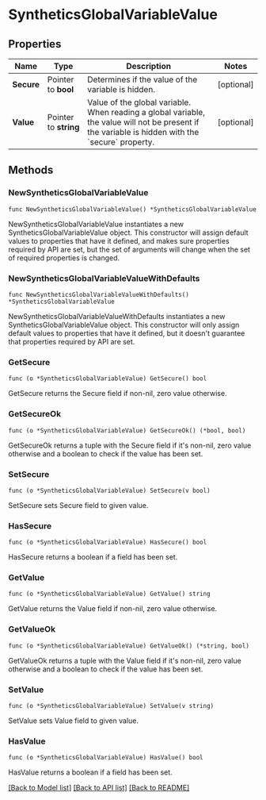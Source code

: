 # SyntheticsGlobalVariableValue

## Properties

| Name       | Type                  | Description                                                                                                                                                 | Notes      |
| ---------- | --------------------- | ----------------------------------------------------------------------------------------------------------------------------------------------------------- | ---------- |
| **Secure** | Pointer to **bool**   | Determines if the value of the variable is hidden.                                                                                                          | [optional] |
| **Value**  | Pointer to **string** | Value of the global variable. When reading a global variable, the value will not be present if the variable is hidden with the &#x60;secure&#x60; property. | [optional] |

## Methods

### NewSyntheticsGlobalVariableValue

`func NewSyntheticsGlobalVariableValue() *SyntheticsGlobalVariableValue`

NewSyntheticsGlobalVariableValue instantiates a new SyntheticsGlobalVariableValue object.
This constructor will assign default values to properties that have it defined,
and makes sure properties required by API are set, but the set of arguments
will change when the set of required properties is changed.

### NewSyntheticsGlobalVariableValueWithDefaults

`func NewSyntheticsGlobalVariableValueWithDefaults() *SyntheticsGlobalVariableValue`

NewSyntheticsGlobalVariableValueWithDefaults instantiates a new SyntheticsGlobalVariableValue object.
This constructor will only assign default values to properties that have it defined,
but it doesn't guarantee that properties required by API are set.

### GetSecure

`func (o *SyntheticsGlobalVariableValue) GetSecure() bool`

GetSecure returns the Secure field if non-nil, zero value otherwise.

### GetSecureOk

`func (o *SyntheticsGlobalVariableValue) GetSecureOk() (*bool, bool)`

GetSecureOk returns a tuple with the Secure field if it's non-nil, zero value otherwise
and a boolean to check if the value has been set.

### SetSecure

`func (o *SyntheticsGlobalVariableValue) SetSecure(v bool)`

SetSecure sets Secure field to given value.

### HasSecure

`func (o *SyntheticsGlobalVariableValue) HasSecure() bool`

HasSecure returns a boolean if a field has been set.

### GetValue

`func (o *SyntheticsGlobalVariableValue) GetValue() string`

GetValue returns the Value field if non-nil, zero value otherwise.

### GetValueOk

`func (o *SyntheticsGlobalVariableValue) GetValueOk() (*string, bool)`

GetValueOk returns a tuple with the Value field if it's non-nil, zero value otherwise
and a boolean to check if the value has been set.

### SetValue

`func (o *SyntheticsGlobalVariableValue) SetValue(v string)`

SetValue sets Value field to given value.

### HasValue

`func (o *SyntheticsGlobalVariableValue) HasValue() bool`

HasValue returns a boolean if a field has been set.

[[Back to Model list]](../README.md#documentation-for-models) [[Back to API list]](../README.md#documentation-for-api-endpoints) [[Back to README]](../README.md)
